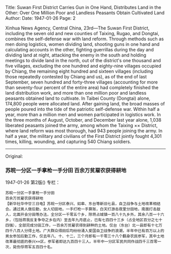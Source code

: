 Title: Suwan First District Carries Gun in One Hand, Distributes Land in the Other: Over One Million Poor and Landless Peasants Obtain Cultivated Land
Author:
Date: 1947-01-26
Page: 2

Xinhua News Agency, Central China, 23rd—The Suwan First District, including the seven old and new counties of Taixing, Rugao, and Dongtai, combines the self-defense war with land reform. Through methods such as men doing logistics, women dividing land, shooting guns in one hand and calculating accounts in the other, fighting guerrillas during the day and dividing land at night, attacking the enemy in the south and holding meetings to divide land in the north, out of the district's one thousand and five villages, excluding the one hundred and eighty-nine villages occupied by Chiang, the remaining eight hundred and sixteen villages (including those repeatedly contested by Chiang and us), as of the end of last September, seven hundred and forty-three villages (accounting for more than seventy-four percent of the entire area) had completely finished the land distribution work, and more than one million poor and landless peasants obtained land to cultivate. In Taibei County (Dongtai) alone, 174,800 people were allocated land. After gaining land, the broad masses of people poured into the tide of the patriotic self-defense war. Within half a year, more than a million men and women participated in logistics work. In the three months of August, October, and December last year alone, 1,038 liberated peasants joined the army, among whom the Taixing ×× District, where land reform was most thorough, had 943 people joining the army. In half a year, the military and civilians of the First District jointly fought 4,301 times, killing, wounding, and capturing 540 Chiang soldiers.



<hr /> 

Original: 


### 苏皖一分区一手拿枪一手分田  百余万贫雇农获得耕地

1947-01-26
第2版()
专栏：

    苏皖一分区一手拿枪一手分田
    百余万贫雇农获得耕地
    【新华社华中廿三日电】苏皖一分区泰兴、如皋、东台等新旧七县，自卫战争与土地改革相结合。通过男人做后勤，女人切田地，一手打枪一手算账，白天打游击夜里分田地，南面打击敌人，北面开会分田等办法，全分区一千零五个乡，除蒋占城镇一百八十九乡外，其余八百一十六乡，（包括蒋我反复争夺之乡在内）至去年九月底止，已有七百四十三乡（占全地区百分之七十四强），全部完成分田工作，一百余万贫雇农得到耕种的土地。仅台（东台）北一县即有十七万四千八百人分得土地。广大群众得田后均纷纷涌入爱国自卫战争的浪潮，半年中已有百万以上的男女参加后勤工作，仅去年八、十、十二，三个月即有一千零三十八个翻身农民参军，其中土地改革最彻底的泰兴××区，参军者即达九百四十三人。半年中一分区军民共同作战四千三百零一次，毙伤俘蒋军五百四十名。
